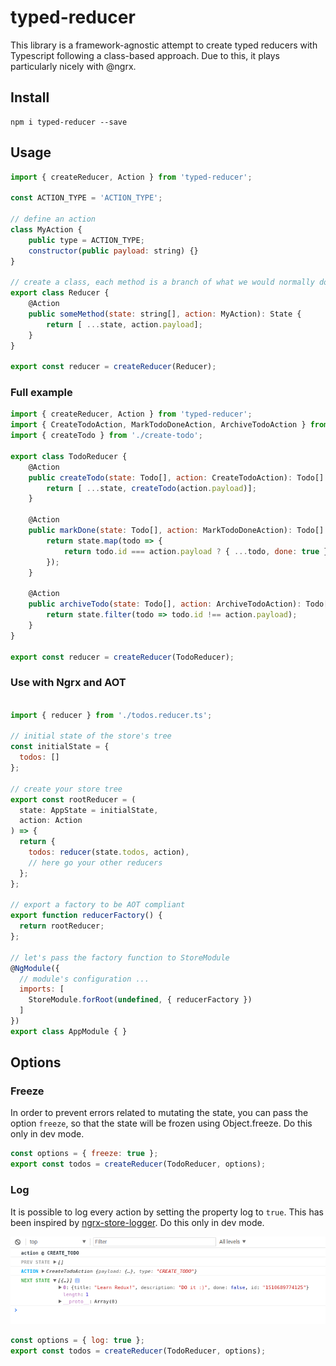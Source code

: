 # typed-reducer

This library is a framework-agnostic attempt to create typed reducers with Typescript following a class-based approach. Due to this, it plays particularly nicely with @ngrx. 

## Install

    npm i typed-reducer --save 

## Usage

```javascript
import { createReducer, Action } from 'typed-reducer';

const ACTION_TYPE = 'ACTION_TYPE';

// define an action
class MyAction {
    public type = ACTION_TYPE;
    constructor(public payload: string) {}
}

// create a class, each method is a branch of what we would normally do with a switch statement
export class Reducer {
    @Action
    public someMethod(state: string[], action: MyAction): State {
        return [ ...state, action.payload];
    }
}

export const reducer = createReducer(Reducer);
```

### Full example

```javascript
import { createReducer, Action } from 'typed-reducer';
import { CreateTodoAction, MarkTodoDoneAction, ArchiveTodoAction } from './todo.actions';
import { createTodo } from './create-todo';

export class TodoReducer {
    @Action
    public createTodo(state: Todo[], action: CreateTodoAction): Todo[] {
        return [ ...state, createTodo(action.payload)];
    }

    @Action
    public markDone(state: Todo[], action: MarkTodoDoneAction): Todo[] {
        return state.map(todo => {
            return todo.id === action.payload ? { ...todo, done: true } : todo
        });
    }

    @Action
    public archiveTodo(state: Todo[], action: ArchiveTodoAction): Todo[] {
        return state.filter(todo => todo.id !== action.payload);
    }
}

export const reducer = createReducer(TodoReducer);
```

### Use with Ngrx and AOT

```javascript

import { reducer } from './todos.reducer.ts';

// initial state of the store's tree
const initialState = {
  todos: []
};

// create your store tree
export const rootReducer = (
  state: AppState = initialState,
  action: Action
) => {
  return {
    todos: reducer(state.todos, action),
    // here go your other reducers
  };
};

// export a factory to be AOT compliant
export function reducerFactory() {
  return rootReducer;
};

// let's pass the factory function to StoreModule
@NgModule({
  // module's configuration ...
  imports: [
    StoreModule.forRoot(undefined, { reducerFactory })
  ]
})
export class AppModule { }
```

## Options

### Freeze
In order to prevent errors related to mutating the state, you can pass the option `freeze`, so that the state will be frozen using Object.freeze. Do this only in dev mode.

```javascript
const options = { freeze: true };
export const todos = createReducer(TodoReducer, options);
```

### Log

It is possible to log every action by setting the property log to `true`. This has been inspired by [ngrx-store-logger](https://github.com/btroncone/ngrx-store-logger/blob/master/src/index.ts). Do this only in dev mode.

![Logging](https://raw.githubusercontent.com/Gbuomprisco/typed-reducer/master/example-app/log.png)

```javascript
const options = { log: true };
export const todos = createReducer(TodoReducer, options);
```

